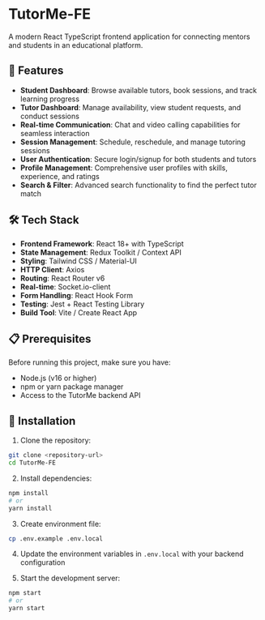 # TutorMe-FE

A modern React TypeScript frontend application for connecting mentors and students in an educational platform.

## 🚀 Features

- **Student Dashboard**: Browse available tutors, book sessions, and track learning progress
- **Tutor Dashboard**: Manage availability, view student requests, and conduct sessions
- **Real-time Communication**: Chat and video calling capabilities for seamless interaction
- **Session Management**: Schedule, reschedule, and manage tutoring sessions
- **User Authentication**: Secure login/signup for both students and tutors
- **Profile Management**: Comprehensive user profiles with skills, experience, and ratings
- **Search & Filter**: Advanced search functionality to find the perfect tutor match

## 🛠️ Tech Stack

- **Frontend Framework**: React 18+ with TypeScript
- **State Management**: Redux Toolkit / Context API
- **Styling**: Tailwind CSS / Material-UI
- **HTTP Client**: Axios
- **Routing**: React Router v6
- **Real-time**: Socket.io-client
- **Form Handling**: React Hook Form
- **Testing**: Jest + React Testing Library
- **Build Tool**: Vite / Create React App

## 📋 Prerequisites

Before running this project, make sure you have:

- Node.js (v16 or higher)
- npm or yarn package manager
- Access to the TutorMe backend API

## 🔧 Installation

1. Clone the repository:

```bash
git clone <repository-url>
cd TutorMe-FE
```

2. Install dependencies:

```bash
npm install
# or
yarn install
```

3. Create environment file:

```bash
cp .env.example .env.local
```

4. Update the environment variables in `.env.local` with your backend configuration

5. Start the development server:

```bash
npm start
# or
yarn start
```
